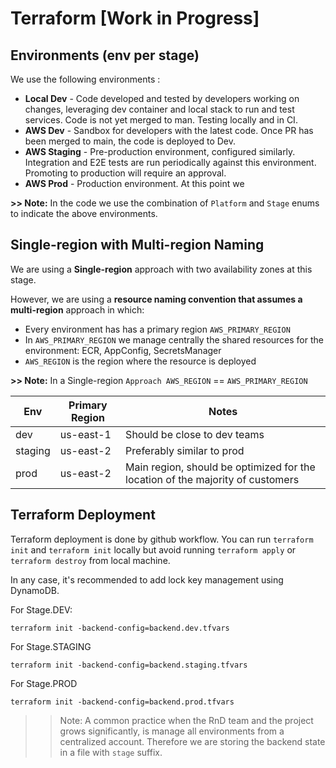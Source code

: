 # Terraform [Work in Progress]

## Environments (env per stage)

We use the following environments :

- **Local Dev** - Code developed and tested by developers working on changes, leveraging dev container and local stack to run and test services. Code is not yet merged to man. Testing locally and in CI.
- **AWS Dev** - Sandbox for developers with the latest code. Once PR has been merged to main, the code is deployed to Dev.
- **AWS Staging** - Pre-production environment, configured similarly. Integration and E2E tests are run periodically against this environment. Promoting to production will require an approval.
- **AWS Prod** - Production environment. At this point we

**>> Note:** In the code we use the combination of `Platform` and `Stage` enums to indicate the above environments. 

## Single-region with Multi-region Naming

We are using a **Single-region** approach with two availability zones at this stage.

However, we are using a **resource naming convention that assumes a multi-region** approach in which:

- Every environment has has a primary region `AWS_PRIMARY_REGION`
- In `AWS_PRIMARY_REGION` we manage centrally the shared resources for the environment:  ECR, AppConfig, SecretsManager
- `AWS_REGION` is the region where the resource is deployed

**>> Note:** In a Single-region `Approach AWS_REGION` == `AWS_PRIMARY_REGION`

| Env | Primary Region | Notes |
| --- | --- | --- |
| dev |  us-east-1 | Should be close to dev teams |
| staging | us-east-2  | Preferably similar to prod |
| prod | us-east-2 | Main region, should be optimized for the location of the majority of customers |


## Terraform Deployment
Terraform deployment is done by github workflow.
You can run `terraform init` and `terraform init` locally but avoid running `terraform apply` or `terraform destroy` from local machine.

In any case, it's recommended to add lock key management using DynamoDB.

For Stage.DEV:
```shell
terraform init -backend-config=backend.dev.tfvars
```

For Stage.STAGING
```shell
terraform init -backend-config=backend.staging.tfvars
```

For Stage.PROD
```shell
terraform init -backend-config=backend.prod.tfvars
```

>>Note: A common practice when the RnD team and the project grows significantly, is manage all environments from a centralized account. Therefore we are storing the backend state in a file with `stage` suffix.